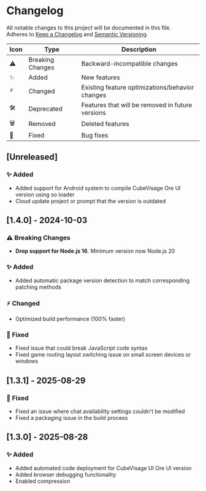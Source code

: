 # Changelog  
All notable changes to this project will be documented in this file.  
Adheres to [Keep a Changelog](https://keepachangelog.com/) and [Semantic Versioning](https://semver.org/).

| Icon | Type              | Description |
|------|-------------------|-------------|
| ⚠️  | Breaking Changes | Backward-incompatible changes |
| ✨  | Added            | New features |
| ⚡  | Changed          | Existing feature optimizations/behavior changes |
| 🛠️  | Deprecated       | Features that will be removed in future versions |
| 🗑️  | Removed          | Deleted features |
| 🐛  | Fixed            | Bug fixes |

## [Unreleased]
### ✨ Added

- Added support for Android system to compile CubeVisage Ore UI version using so loader
- Cloud update project or prompt that the version is outdated

## [1.4.0] - 2024-10-03  
### ⚠️ Breaking Changes  
- **Drop support for Node.js 16**. Minimum version now Node.js 20  

### ✨ Added
- Added automatic package version detection to match corresponding patching methods

### ⚡ Changed
- Optimized build performance (100% faster)

### 🐛 Fixed
- Fixed issue that could break JavaScript code syntax
- Fixed game routing layout switching issue on small screen devices or windows

## [1.3.1] - 2025-08-29  
### 🐛 Fixed  
- Fixed an issue where chat availability settings couldn't be modified
- Fixed a packaging issue in the build process

## [1.3.0] - 2025-08-28  
### ✨ Added  
- Added automated code deployment for CubeVisage UI Ore UI version
- Added browser debugging functionality
- Enabled compression
